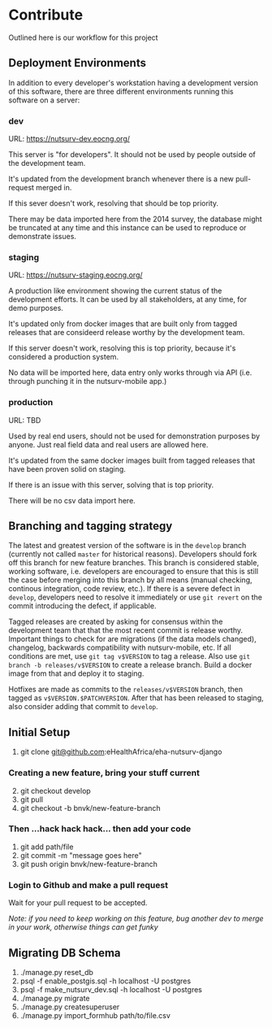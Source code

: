 # Contribute

Outlined here is our workflow for this project

## Deployment Environments

In addition to every developer's workstation having a development version of
this software, there are three different environments running this software on
a server:

### dev

URL: https://nutsurv-dev.eocng.org/

This server is "for developers". It should not be used by people outside of
the development team.

It's updated from the development branch whenever there is a new pull-request
merged in.

If this sever doesn't work, resolving that should be top priority.

There may be data imported here from the 2014 survey, the database might be
truncated at any time and this instance can be used to reproduce or
demonstrate issues.

### staging

URL: https://nutsurv-staging.eocng.org/

A production like environment showing the current status of the development
efforts. It can be used by all stakeholders, at any time, for demo purposes.

It's updated only from docker images that are built only from tagged releases
that are consideerd release worthy by the development team.

If this server doesn't work, resolving this is top priority, because it's
considered a production system.

No data will be imported here, data entry only works through via API (i.e.
through punching it in the nutsurv-mobile app.)


### production

URL: TBD

Used by real end users, should not be used for demonstration purposes by
anyone. Just real field data and real users are allowed here.

It's updated from the same docker images built from tagged releases that
have been proven solid on staging.

If there is an issue with this server, solving that is top priority.

There will be no csv data import here.

## Branching and tagging strategy

The latest and greatest version of the software is in the `develop` branch
(currently not called `master` for historical reasons). Developers should fork
off this branch for new feature branches. This branch is considered stable,
working software, i.e. developers are encouraged to ensure that this is still
the case before merging into this branch by all means (manual checking,
continous integration, code review, etc.). If there is a severe defect in
`develop`, developers need to resolve it immediately or use `git revert` on
the commit introducing the defect, if applicable.

Tagged releases are created by asking for consensus within the development
team that that the most recent commit is release worthy. Important things to
check for are migrations (if the data models changed), changelog, backwards
compatibility with nutsurv-mobile, etc. If all conditions are met, use `git
tag v$VERSION` to tag a release. Also use `git branch -b releases/v$VERSION`
to create a release branch. Build a docker image from that and deploy it to
staging.

Hotfixes are made as commits to the `releases/v$VERSION` branch, then tagged
as `v$VERSION.$PATCHVERSION`. After that has been released to staging, also
consider adding that commit to `develop`.

## Initial Setup

1. git clone git@github.com:eHealthAfrica/eha-nutsurv-django

### Creating a new feature, bring your stuff current

2. git checkout develop
3. git pull
4. git checkout -b bnvk/new-feature-branch

### Then ...hack hack hack... then add your code

1. git add path/file
2. git commit -m "message goes here"
3. git push origin bnvk/new-feature-branch

### Login to Github and make a pull request

Wait for your pull request to be accepted.

*Note: if you need to keep working on this feature, bug another dev to merge in your work, otherwise things can get funky*

## Migrating DB Schema

1. ./manage.py reset_db
2. psql -f enable_postgis.sql -h localhost -U postgres
3. psql -f make_nutsurv_dev.sql -h localhost -U postgres
4. ./manage.py migrate
5. ./manage.py createsuperuser
6. ./manage.py import_formhub path/to/file.csv
